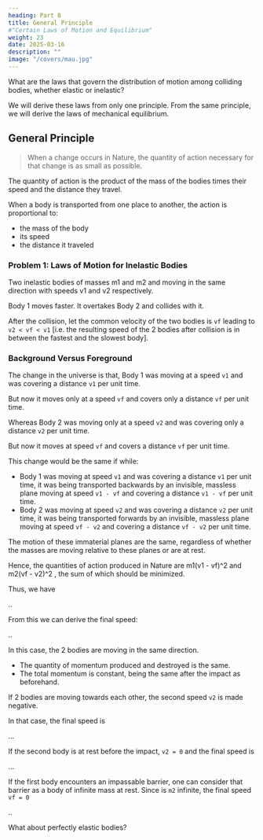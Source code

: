 ```yaml
---
heading: Part 8
title: General Principle
#"Certain Laws of Motion and Equilibrium"
weight: 23
date: 2025-03-16
description: ""
image: "/covers/mau.jpg"
---
```



What are the laws that govern the distribution of motion among colliding bodies, whether elastic
or inelastic?

We will derive these laws from only one principle. From the same principle, we will derive the laws of
mechanical equilibrium.


## General Principle

> When a change occurs in Nature, the quantity of action necessary for that change is as small as possible.

The quantity of action is the product of the mass of the bodies times their speed and the distance they travel.

<!-- jun: 1 kg x 1 m/s x 1m = 1 kg/s -->


When a body is transported from one place to another, the action is proportional to:
- the mass of the body
- its speed
- the distance it traveled

 <!-- over which it is transported. -->

### Problem 1: Laws of Motion for Inelastic Bodies

Two inelastic bodies of masses m1 and m2 and moving in the same direction with speeds v1 and v2 respectively.

Body 1 moves faster. It overtakes Body 2 and collides with it.

After the collision, let the common velocity of the two bodies is `vf` leading to `v2 < vf < v1` [i.e. the resulting speed of the 2 bodies after collision is in between the fastest and the slowest body]. 



### Background Versus Foreground

The change in the universe is that, Body 1 was moving at a speed `v1` and was covering a distance `v1` per unit time.

But now it moves only at a speed `vf` and covers only a distance `vf` per unit time.

Whereas Body 2 was moving only at a speed `v2` and was covering only a distance `v2` per unit time. 

But now it moves at speed `vf` and covers a distance `vf` per unit time.

This change would be the same if while:
- Body 1 was moving at speed `v1` and was covering a distance `v1` per unit time, it was being transported backwards by an invisible, massless plane moving at speed `v1 - vf` and covering a distance `v1 - vf` per unit time.
- Body 2 was moving at speed `v2` and was covering a distance `v2` per unit time, it was being transported forwards by an invisible, massless plane moving at speed `vf - v2` and covering a distance `vf - v2` per unit time.

The motion of these immaterial planes are the same, regardless of whether the masses are moving relative to these planes or are at rest. 

Hence, the quantities of action produced in Nature are m1(v1 - vf)^2 and m2(vf - v2)^2 , the sum of which should be minimized. 


Thus, we have 

..

From this we can derive the final speed:

..

In this case, the 2 bodies are moving in the same direction. 
- The quantity of momentum produced and destroyed is the same.
- The total momentum is constant, being the same after the impact as beforehand. 

If 2 bodies are moving towards each other, the second speed `v2` is made negative.

In that case, the final speed is 

...

If the second body is at rest before the impact, `v2 = 0` and the final speed is

...

If the first body encounters an impassable barrier, one can consider that barrier as a body of infinite mass at rest. Since is `m2` infinite, the final speed `vf = 0`

..


What about perfectly elastic bodies?
